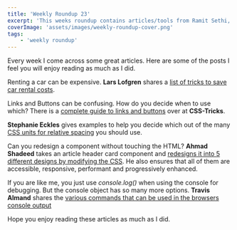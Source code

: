 ```yaml
---
title: 'Weekly Roundup 23'
excerpt: 'This weeks roundup contains articles/tools from Ramit Sethi, CSS-Tricks, Stephanie Eckles, Ahmad Shadeed and Travis Almand'
coverImage: 'assets/images/weekly-roundup-cover.png'
tags:
    - 'weekly roundup'
---
```


Every week I come across some great articles. Here are some of the posts I feel you will enjoy reading as much as I did.

Renting a car can be expensive. **Lars Lofgren** shares a [list of tricks to save car rental costs](https://www.iwillteachyoutoberich.com/blog/how-to-find-cheap-car-rental/).

Links and Buttons can be confusing. How do you decide when to use which? There is a [complete guide to links and buttons](https://css-tricks.com/a-complete-guide-to-links-and-buttons/) over at **CSS-Tricks**.

**Stephanie Eckles** gives examples to help you decide which out of the many [CSS units for relative spacing](https://dev.to/5t3ph/guide-to-css-units-for-relational-spacing-1mj5) you should use.

Can you redesign a component without touching the HTML? **Ahmad Shadeed** takes an article header card component and [redesigns it into 5 different designs by modifying the CSS](https://ishadeed.com/article/same-html-different-css/). He also ensures that all of them are accessible, responsive, performant and progressively enhanced.

If you are like me, you just use _console.log()_ when using the console for debugging. But the console object has so many more options. **Travis Almand** shares the [various commands that can be used in the browsers console output](https://css-tricks.com/a-guide-to-console-commands/)

Hope you enjoy reading these articles as much as I did.
